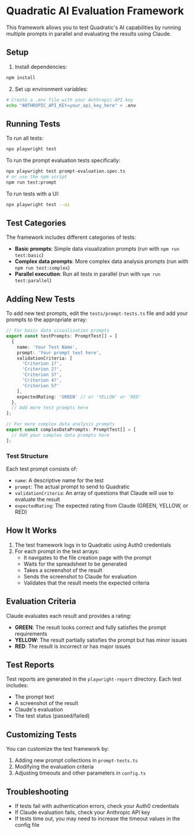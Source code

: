 # Quadratic AI Evaluation Framework

This framework allows you to test Quadratic's AI capabilities by running multiple prompts in parallel and evaluating the results using Claude.

## Setup

1. Install dependencies:
```bash
npm install
```

2. Set up environment variables:
```bash
# Create a .env file with your Anthropic API key
echo "ANTHROPIC_API_KEY=your_api_key_here" > .env
```

## Running Tests

To run all tests:
```bash
npx playwright test
```

To run the prompt evaluation tests specifically:
```bash
npx playwright test prompt-evaluation.spec.ts
# or use the npm script
npm run test:prompt
```

To run tests with a UI:
```bash
npx playwright test --ui
```

## Test Categories

The framework includes different categories of tests:

- **Basic prompts**: Simple data visualization prompts (run with `npm run test:basic`)
- **Complex data prompts**: More complex data analysis prompts (run with `npm run test:complex`)
- **Parallel execution**: Run all tests in parallel (run with `npm run test:parallel`)

## Adding New Tests

To add new test prompts, edit the `tests/prompt-tests.ts` file and add your prompts to the appropriate array:

```typescript
// For basic data visualization prompts
export const testPrompts: PromptTest[] = [
  {
    name: 'Your Test Name',
    prompt: 'Your prompt text here',
    validationCriteria: [
      'Criterion 1?',
      'Criterion 2?',
      'Criterion 3?',
      'Criterion 4?',
      'Criterion 5?'
    ],
    expectedRating: 'GREEN' // or 'YELLOW' or 'RED'
  },
  // Add more test prompts here
];

// For more complex data analysis prompts
export const complexDataPrompts: PromptTest[] = [
  // Add your complex data prompts here
];
```

### Test Structure

Each test prompt consists of:

- `name`: A descriptive name for the test
- `prompt`: The actual prompt to send to Quadratic
- `validationCriteria`: An array of questions that Claude will use to evaluate the result
- `expectedRating`: The expected rating from Claude (GREEN, YELLOW, or RED)

## How It Works

1. The test framework logs in to Quadratic using Auth0 credentials
2. For each prompt in the test arrays:
   - It navigates to the file creation page with the prompt
   - Waits for the spreadsheet to be generated
   - Takes a screenshot of the result
   - Sends the screenshot to Claude for evaluation
   - Validates that the result meets the expected criteria

## Evaluation Criteria

Claude evaluates each result and provides a rating:

- **GREEN**: The result looks correct and fully satisfies the prompt requirements
- **YELLOW**: The result partially satisfies the prompt but has minor issues
- **RED**: The result is incorrect or has major issues

## Test Reports

Test reports are generated in the `playwright-report` directory. Each test includes:

- The prompt text
- A screenshot of the result
- Claude's evaluation
- The test status (passed/failed)

## Customizing Tests

You can customize the test framework by:

1. Adding new prompt collections in `prompt-tests.ts`
2. Modifying the evaluation criteria
3. Adjusting timeouts and other parameters in `config.ts`

## Troubleshooting

- If tests fail with authentication errors, check your Auth0 credentials
- If Claude evaluation fails, check your Anthropic API key
- If tests time out, you may need to increase the timeout values in the config file 